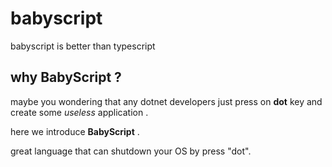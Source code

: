 # babyscript
babyscript is better than typescript

## why BabyScript ?

maybe you wondering that any dotnet developers just press on **dot** key and create some *useless* application .

here we introduce **BabyScript** .

great language that can shutdown your OS by press "dot".
